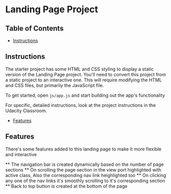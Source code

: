 # Landing Page Project

## Table of Contents

* [Instructions](#instructions)

## Instructions

The starter project has some HTML and CSS styling to display a static version of the Landing Page project. You'll need to convert this project from a static project to an interactive one. This will require modifying the HTML and CSS files, but primarily the JavaScript file.

To get started, open `js/app.js` and start building out the app's functionality

For specific, detailed instructions, look at the project instructions in the Udacity Classroom.

* [Features](#features)

## Features

There's some features added to this landing page to make it more flexible and interactive

** The navigation bar is created dynamically based on the number of page sections
** On scrolling the page section in the view port highlighted with active class, Also the corresponding nav link heighlighted too
** On clicking any one of the nav links it's smoothly scrolling to it's corresponding section
** Back to top button is created at the bottom of the page 
